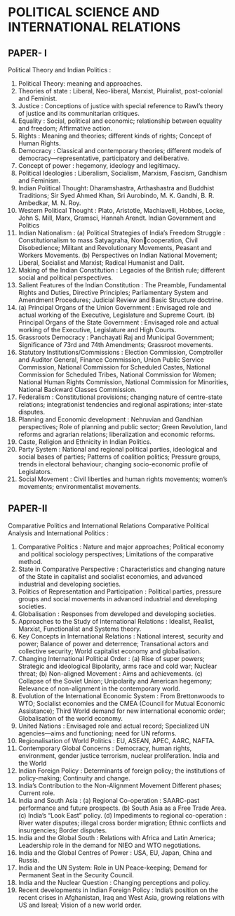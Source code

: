
# POLITICAL SCIENCE AND INTERNATIONAL RELATIONS 


## PAPER- I 
Political Theory and Indian Politics : 
 1. Political Theory: meaning and approaches. 
 2. Theories of state : Liberal, Neo-liberal, Marxist, Pluiralist, post-colonial and Feminist. 
 3. Justice : Conceptions of justice with special reference to Rawl’s theory of justice and its communitarian 
critiques. 
 4. Equality : Social, political and economic; relationship between equality and freedom; Affirmative action. 
 5. Rights : Meaning and theories; different kinds of rights; Concept of Human Rights. 
 6. Democracy : Classical and contemporary theories; different models of democracy—representative, 
participatory and deliberative. 
 7. Concept of power : hegemony, ideology and legitimacy. 
 8. Political Ideologies : Liberalism, Socialism, Marxism, Fascism, Gandhism and Feminism. 
 9. Indian Political Thought: Dharamshastra, Arthashastra and Buddhist Traditions; Sir Syed Ahmed 
Khan, Sri Aurobindo, M. K. Gandhi, B. R. Ambedkar, M. N. Roy. 
10. Western Political Thought : Plato, Aristotle, Machiavelli, Hobbes, Locke, John S. Mill, Marx, Gramsci, 
Hannah Arendt. 
Indian Government and Politics 
1. Indian Nationalism : 
 (a) Political Strategies of India’s Freedom Struggle : Constitutionalism to mass Satyagraha, Non￾cooperation, Civil Disobedience; Militant and Revolutionary Movements, Peasant and Workers Movements. 
 (b) Perspectives on Indian National Movement; Liberal, Socialist and Marxist; Radical Humanist and 
Dalit. 
2. Making of the Indian Constitution : Legacies of the British rule; different social and political 
perspectives. 
3. Salient Features of the Indian Constitution : The Preamble, Fundamental Rights and Duties, Directive 
Principles; Parliamentary System and Amendment Procedures; Judicial Review and Basic Structure 
doctrine. 
4. (a) Principal Organs of the Union Government : Envisaged role and actual working of the Executive, 
Legislature and Supreme Court. 
 (b) Principal Organs of the State Government : Envisaged role and actual working of the Executive, 
Legislature and High Courts. 
5. Grassroots Democracy : Panchayati Raj and Municipal Government; Significance of 73rd and 74th 
Amendments; Grassroot movements. 
6. Statutory Institutions/Commissions : Election Commission, Comptroller and Auditor General, Finance 
Commission, Union Public Service Commission, National Commission for Scheduled Castes, National 
Commission for Scheduled Tribes, National Commission for Women; National Human Rights Commission, 
National Commission for Minorities, National Backward Classes Commission. 
7. Federalism : Constitutional provisions; changing nature of centre-state relations; integrationist 
tendencies and regional aspirations; inter-state disputes. 
8. Planning and Economic development : Nehruvian and Gandhian perspectives; Role of planning and 
public sector; Green Revolution, land reforms and agrarian relations; liberalization and economic reforms. 
9. Caste, Religion and Ethnicity in Indian Politics. 
10. Party System : National and regional political parties, ideological and social bases of parties; Patterns 
of coalition politics; Pressure groups, trends in electoral behaviour; changing socio-economic profile of 
Legislators. 
11. Social Movement : Civil liberties and human rights movements; women’s movements; 
environmentalist movements. 


## PAPER-II 
Comparative Politics and International Relations 
Comparative Political Analysis and International Politics : 
 1. Comparative Politics : Nature and major approaches; Political economy and political sociology 
perspectives; Limitations of the comparative method. 
 2. State in Comparative Perspective : Characteristics and changing nature of the State in capitalist and 
socialist economies, and advanced industrial and developing societies. 
 3. Politics of Representation and Participation : Political parties, pressure groups and social movements 
in advanced industrial and developing societies. 
 4. Globalisation : Responses from developed and developing societies. 
 5. Approaches to the Study of International Relations : Idealist, Realist, Marxist, Functionalist and 
Systems theory. 
 6. Key Concepts in International Relations : National interest, security and power; Balance of power and 
deterrence; Transational actors and collective security; World capitalist economy and globalisation. 
 7. Changing International Political Order : 
 (a) Rise of super powers; Strategic and ideological Bipolarity, arms race and cold war; Nuclear threat; 
 (b) Non-aligned Movement : Aims and achievements. 
 (c) Collapse of the Soviet Union; Unipolarity and American hegemony; Relevance of non-alignment in 
the contemporary world. 
 8. Evolution of the International Economic System : From Brettonwoods to WTO; Socialist economies and 
the CMEA (Council for Mutual Economic Assistance); Third World demand for new international economic 
order; Globalisation of the world economy. 
 9. United Nations : Envisaged role and actual record; Specialized UN agencies—aims and functioning; 
need for UN reforms. 
10. Regionalisation of World Politics : EU, ASEAN, APEC, AARC, NAFTA. 
11. Contemporary Global Concerns : Democracy, human rights, environment, gender justice terrorism, 
nuclear proliferation. 
India and the World
 1. Indian Foreign Policy : Determinants of foreign policy; the institutions of policy-making; Continuity and 
change. 
 2. India’s Contribution to the Non-Alignment Movement Different phases; Current role. 
 3. India and South Asia : 
 (a) Regional Co-operation : SAARC-past performance and future prospects. 
 (b) South Asia as a Free Trade Area. 
 (c) India’s “Look East” policy. 
 (d) Impediments to regional co-operation : River water disputes; illegal cross border migration; Ethnic 
conflicts and insurgencies; Border disputes. 
 4. India and the Global South : Relations with Africa and Latin America; Leadership role in the demand 
for NIEO and WTO negotiations. 
 5. India and the Global Centres of Power : USA, EU, Japan, China and Russia. 
 6. India and the UN System: Role in UN Peace-keeping; Demand for Permanent Seat in the Security 
Council. 
 7. India and the Nuclear Question : Changing perceptions and policy. 
 8. Recent developments in Indian Foreign Policy : India’s position on the recent crises in Afghanistan, 
Iraq and West Asia, growing relations with US and Isreal; Vision of a new world order. 
